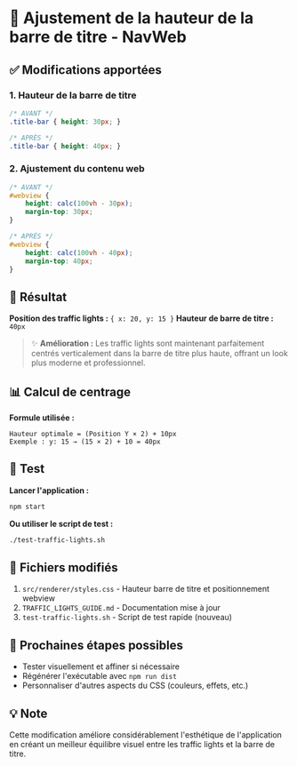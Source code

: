 # 🎨 Ajustement de la hauteur de la barre de titre - NavWeb

## ✅ Modifications apportées

### 1. **Hauteur de la barre de titre**
```css
/* AVANT */
.title-bar { height: 30px; }

/* APRÈS */
.title-bar { height: 40px; }
```

### 2. **Ajustement du contenu web**
```css
/* AVANT */
#webview {
    height: calc(100vh - 30px);
    margin-top: 30px;
}

/* APRÈS */
#webview {
    height: calc(100vh - 40px);
    margin-top: 40px;
}
```

## 🎯 Résultat

**Position des traffic lights :** `{ x: 20, y: 15 }`
**Hauteur de barre de titre :** `40px`

> ✨ **Amélioration :** Les traffic lights sont maintenant parfaitement centrés verticalement dans la barre de titre plus haute, offrant un look plus moderne et professionnel.

## 📊 Calcul de centrage

**Formule utilisée :**
```
Hauteur optimale = (Position Y × 2) + 10px
Exemple : y: 15 → (15 × 2) + 10 = 40px
```

## 🧪 Test

**Lancer l'application :**
```bash
npm start
```

**Ou utiliser le script de test :**
```bash
./test-traffic-lights.sh
```

## 📝 Fichiers modifiés

1. `src/renderer/styles.css` - Hauteur barre de titre et positionnement webview
2. `TRAFFIC_LIGHTS_GUIDE.md` - Documentation mise à jour
3. `test-traffic-lights.sh` - Script de test rapide (nouveau)

## 🔄 Prochaines étapes possibles

- Tester visuellement et affiner si nécessaire
- Régénérer l'exécutable avec `npm run dist`
- Personnaliser d'autres aspects du CSS (couleurs, effets, etc.)

## 💡 Note

Cette modification améliore considérablement l'esthétique de l'application en créant un meilleur équilibre visuel entre les traffic lights et la barre de titre.

